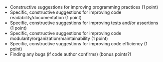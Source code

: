- Constructive suggestions for improving programming practices (1 point)
- Specific, constructive suggestions for improving code readability/documentation (1 point)
- Specific, constructive suggestions for improving tests and/or assertions (1 point)
- Specific, constructive suggestions for improving code modularity/organization/maintainability (1 point)
- Specific, constructive suggestions for improving code efficiency (1 point)
- Finding any bugs (if code author confirms) (bonus points?)
